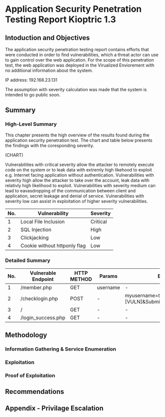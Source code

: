 # Application Security Penetration Testing Report Kioptric 1.3


## Intoduction and Objectives

The application security penetration testing report contains efforts that were conducted in order to find vulnerabilities, which a threat actor can use to gain control over the web application. For the scope of this penetration test, the web application was deployed in the Virualized Enviorement with no additional information about the system.

IP address: 192.168.23.131

The assumption with severity calculation was made that the system is intended to go public soon.

## Summary


### High-Level Summary

This chapter presents the high overview of the results found during the application security penetration test.
The chart and table below presents the findings with the coresponding severity.

(CHART)

Vulnerabilities with critical severity allow the attacker to remotely execute code on the system or to leak  data with extremly high likehood to exploit e.g. Internet facing application without authentication. Vulnerabilities with severity high allow the attacker to take over the account, leak data with relativly high likelihood to exploit. Vulnerabilities with severity medium can lead to eavasdropping of the communication between client and application, secret leakage and denial of service. Vulnerabilities with severity low can assist in exploitation of higher severity vulnerabilities.


|No.|Vulnerability					|Severity	|
|---|-------------					|--------	|
|1	|Local File Inclusion			|Critical	|
|2	|SQL Injection					|High		|
|3	|Clickjacking					|Low		|
|4	|Cookie without httponly flag	|Low		|


### Detailed Summary





|No.|Vulnerable Endpoint	|HTTP METHOD|Params		|Body												|CWE-ID	|
|---|-------------------	|-----------|------		|----												|------	|
|1	|/member.php			|GET		|username	|-													|		|
|2	|/checklogin.php		|POST		|-   		|myusername=test&mypassword=[VULN]&Submit=Login		|		|
|3	|/   					|GET   		|-  		|-													|		|
|4	|/login_success.php		|GET   		|-   		|-													|		|


## Methodology


### Information Gathering & Service Enumeration



### Exploitation



### Proof of Exploitation



## Recommendations




## Appendix - Privilage Escalation

